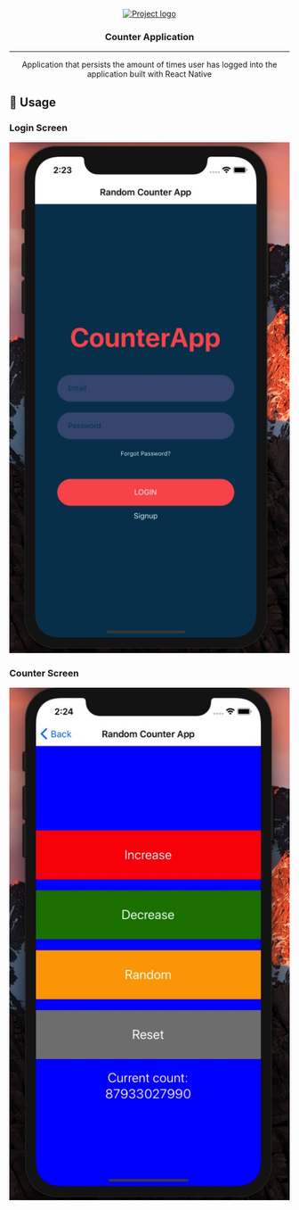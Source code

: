 <p align="center">
  <a href="" rel="noopener">
 <img width=200px height=200px src="https://i.imgur.com/6wj0hh6.jpg" alt="Project logo"></a>
</p>

<h3 align="center">Counter Application</h3>



---

<p align="center"> Application that persists the amount of times user has logged into the application built with React Native
    <br> 
</p>

## 🎈 Usage <a name="usage"></a>
### Login Screen
![Alt text](/assets/login.jpeg?raw=true "Login Screen")
### Counter Screen
![Alt text](/assets/counter.jpeg?raw=true "Counter Screen")


